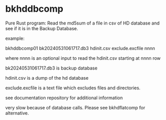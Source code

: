 # bkhddbcomp
Pure Rust program: Read the md5sum of a file in csv of HD database and see if it is in the Backup Database.

example:

bkhddbcomp01 bk20240531061717.db3 hdinit.csv exclude.excfile nnnn

   where nnnn is an optional input to read the hdinit.csv starting at nnnn row

bk20240531061717.db3 is backup database 

hdinit.csv is a dump of the hd database

exclude.excfile is a text file which excludes files and directories.

see documentation repository for additional information

very slow because of database calls. Please see bkhdflatcomp for alternative.
